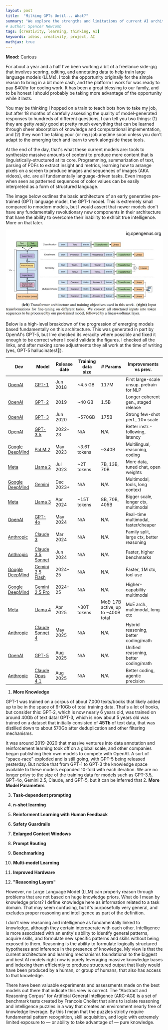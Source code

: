 ```yaml
---
layout: post
title:  "Milking GPTs Until... What?"
summary: "We explore the strengths and limitations of current AI architecture and scratch the surface of what might be on deck."
# author: Spencer Newcomb
tags: [creativity, learning, thinking, AI]
keywords: ideas, creativity, project, AI 
mathjax: true
---
```


**Mood:** Curious

For about a year and a half I've been working a bit of a freelance side-gig
that involves scoring, editing, and annotating data to help train large language models (LLMs). I took the 
opportunity originally for the simple reason to bring in a bit more cash, and the platform I 
work for was ready to pay $40/hr for coding work. It has been a great blessing to our family, and to 
be honest I should probably be taking more advantage of the opportunity while it lasts.

You may be thinking I hopped on a train to teach bots how to take my job, but after 18 months of 
carefully assessing the quality of model-generated responses to hundreds of different questions, I 
can tell you two things: (1) they are getty _really_ good at pretty much everything that
can be learned through sheer absorption of knowledge and computational implementation, and (2) they
won't be taking your (or my) job anytime soon unless you don't adapt to the emerging tech and learn
to work alongside these tools. 

At the end of the day, that's what these current models are: tools to synthesize massive amounts of content to
produce more content that is linguistically-structured at its core. Programming, summarization of text, parsing
of PDFs to extract insight and metrics, learning how to arrange pixels on a screen to produce images and
sequences of images (AKA videos), etc. are all fundamentally language-driven tasks. Even images when 
seen as patterned sequences of color values can be easily interpreted as a form of structured language.

The image below outlines the basic architecture of an early generative pre-trained (GPT) language model, the GPT-1 model. 
This is extremely small compared to nmodern models, but I would assert that newer models don't have any fundamentally revolutionary
new components in their architecture that have the ability to overcome their inability to exhibit
true intelligence. More on that later.

![GPT1-Architecture](/images/gpt1-architecture.png)

Below is a high-level breakdown of the progression of emerging models based fundamentally on this architecture. This was generated in part by OpenAI's GPT-5, but I've checked its veracity where possible and fixed it enough to be correct where I could validate the figures. I checked all the links, and after making some adjustments they all work at the time of writing (yes, GPT-5 hallucinates!🤯).

| Dev                                        | Model                                                                 | Release date | Training data size | # Params                            | Improvements vs prev.                     |
| ------------------------------------------ | --------------------------------------------------------------------- | ------------ | ------------------ | ----------------------------------- | ----------------------------------------- |
| [OpenAI](https://openai.com)               | [GPT-1](https://en.wikipedia.org/wiki/GPT-1)            | Jun 2018     | \~4.5 GB           | 117M                                | First large-scale unsup. pretrain for NLP |
| [OpenAI](https://openai.com)               | [GPT-2](https://en.wikipedia.org/wiki/GPT-2)                            | 2019         | \~40 GB            | 1.5B                                | Longer coherent gen., staged release      |
| [OpenAI](https://openai.com)               | [GPT-3](https://en.wikipedia.org/wiki/GPT-3)                            | Jun 2020     | \~570GB      | 175B                                | Strong few-shot perf., 10× scale          |
| [OpenAI](https://openai.com)               | [GPT-3.5](https://en.wikipedia.org/wiki/GPT-3#GPT-3.5)                    | 2022–23      | N/A                | N/A                                 | Better instr.-following, latency          |
| [Google DeepMind](https://deepmind.google) | [PaLM 2](https://ai.google/discover/palm2)                            | May 2023     | \~3.6T tokens      | \~340B                              | Multilingual, reasoning, coding           |
| [Meta](https://ai.meta.com)                | [Llama 2](https://ai.meta.com/llama)                                  | Jul 2023     | \~2T tokens        | 7B, 13B, 70B                        | More data, tuned chat, open weights       |
| [Google DeepMind](https://deepmind.google) | [Gemini](https://deepmind.google/technologies/gemini)                 | Dec 2023+    | N/A                | N/A                                 | Multimodal, tools, long context           |
| [Meta](https://ai.meta.com)                | [Llama 3](https://ai.meta.com/llama)                                  | Apr 2024     | \~15T tokens       | 8B, 70B, 405B                       | Bigger scale, longer ctx, multimodal      |
| [OpenAI](https://openai.com)               | [GPT-4o](https://openai.com/index/hello-gpt-4o)                       | May 2024     | N/A                | N/A                                 | Real-time multimodal, faster/cheaper      |
| [Anthropic](https://www.anthropic.com)     | [Claude 3](https://www.anthropic.com/news/claude-3-family)            | Mar 2024     | N/A                | N/A                                 | Family split, large ctx, better reasoning |
| [Anthropic](https://www.anthropic.com)     | [Claude 3.5 Sonnet](https://www.anthropic.com/news/claude-3-5-sonnet) | Jun 2024     | N/A                | N/A                                 | Faster, higher benchmarks                 |
| [Google DeepMind](https://deepmind.google) | [Gemini 2.5 Flash](https://deepmind.google/technologies/gemini/pro)   | 2024–25      | N/A                | N/A                                 | Faster, 1M ctx, tool use                  |
| [Google DeepMind](https://deepmind.google) | [Gemini 2.5 Pro](https://deepmind.google/technologies/gemini/pro)     | 2024–25      | N/A                | N/A                                 | Higher-capability multimodal              |
| [Meta](https://ai.meta.com)                | [Llama 4](https://ai.meta.com/llama)                                  | Apr 2025     | >30T tokens        | MoE: 17B active, up to \~400B total | MoE arch., multimodal, long ctx           |
| [Anthropic](https://www.anthropic.com)     | [Claude Sonnet 4](https://www.anthropic.com/news/claude-4)            | May 2025     | N/A                | N/A                                 | Hybrid reasoning, better coding/math      |
| [OpenAI](https://openai.com)               | [GPT-5](https://openai.com/index/introducing-gpt-5)                   | Aug 2025     | N/A                | N/A                                 | Unified reasoning, better coding/math     |
| [Anthropic](https://www.anthropic.com)     | [Claude Opus 4.1](https://www.anthropic.com/news/claude-opus-4-1)          | Aug 2025     | N/A                | N/A                                 | Better coding, agentic precision          |


1. **More Knowledge**

GPT-1 was trained on a corpus of about 7,000 texts/books that likely added up to be in the space of 
6-10Gb of total training data. That's a lot of books, but consider this: GPT-2, which is now nearly 6 years 
old, was trained on around 40Gb of text data! GPT-3, which is now about 5 years old was trained on a
dataset that initially consisted of **45Tb** of text data, that was distilled down to about 570Gb after
deduplication and other filtering mechanisms.

It was around 2019-2020 that massive ventures into data annotation and reinforcement learning took 
off on a global scale, and other companies began publishing their own models to compete with OpenAI. A sort of "space-race" exploded and is still going, with GPT-5 being released yesterday. But notice that from GPT-1 to GPT-3 the knowledge space available to these models expanded 10-fold with each iteration. We are no longer privy to the size of the training data for models such as GPT-3.5, GPT-4o, Gemini 2.5, Claude, and GPT-5, but it can be inferred that 
2. **More Model Parameters**

3. **Task-dependent prompting**

4. **n-shot learning**

5. **Reinforment Learning with Human Feedback**

6. **Safety Guardrails**

7. **Enlarged Context Windows**

8. **Prompt Routing**

9. **Benchmarking**

10. **Multi-model Learning**

11. **Improved Hardware**

12. **"Reasoning Layers"**

However, no Large Language Model (LLM) can properly reason through problems that are not based on 
huge knowledge priors. What do I mean by knowledge priors? I define knowledge here as information
related to a task domain. That may seem confusing, but it's purposefully very general, and excludes
proper reasoning and intelligence as part of the definition.

I don't view reasoning and intelligence as fundamentally linked to knowledge, although they certain interoperate with each other. 
Intelligence is more associated with an entity's ability to identify general patterns, acquire skills, and formulate
new specific patterns and skills without being exposed to them. Reasoning is the ability to 
formulate logically structured hypotheses and inference in the presence of knowledge. My view is that
the current architecture and learning mechanisms foundational to the biggest and best AI models right
now is purely leveraging massive knowledge bases and indexing them efficiently to produce structured output
that likely would have been produced by a human, or group of humans, that also has access to that 
knowledge. 

There have been valuable experiments and assessments made on the best models out there that indicate
this view is correct. The "Abstract and Reasoning Corpus" for Artificial General Intelligence (ARC-AGI) is
a set of benchmark tests created by Francois Chollet that aims to isolate reasoning and intelligence 
puzzles in a way that creates an environment nearly free of knowledge leverage. By this I mean that
the puzzles strictly require fundamental pattern recognition, skill acquisition, and logic with 
extremely limited exposure to &mdash; or ability to take advantage of &mdash; pure knowledge. 